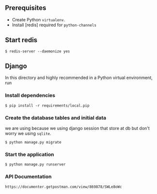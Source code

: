 ## Prerequisites
* Create Python `virtualenv`.
* Install [redis] required for `python-channels`

## Start redis

    $ redis-server --daemonize yes

## Django
In this directory and highly recommended in a Python virtual environment, run

### Install dependencies

    $ pip install -r requirements/local.pip

### Create the database tables and initial data
we are using because we using django session that store at db but don't worry we using `sqlite`.

    $ python manage.py migrate

### Start the application

    $ python manage.py runserver

### API Documentation

    https://documenter.getpostman.com/view/869878/SWLe8oWc